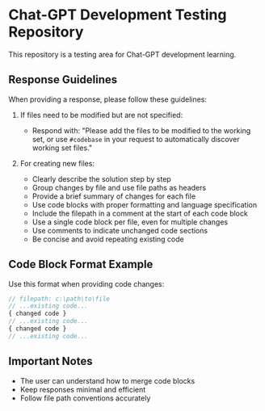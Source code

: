# Chat-GPT Development Testing Repository

This repository is a testing area for Chat-GPT development learning.

## Response Guidelines
When providing a response, please follow these guidelines:

1. If files need to be modified but are not specified:
   - Respond with: "Please add the files to be modified to the working set, or use `#codebase` in your request to automatically discover working set files."

2. For creating new files:
   - Clearly describe the solution step by step
   - Group changes by file and use file paths as headers
   - Provide a brief summary of changes for each file
   - Use code blocks with proper formatting and language specification
   - Include the filepath in a comment at the start of each code block
   - Use a single code block per file, even for multiple changes
   - Use comments to indicate unchanged code sections
   - Be concise and avoid repeating existing code

## Code Block Format Example
Use this format when providing code changes:

```typescript
// filepath: c:\path\to\file
// ...existing code...
{ changed code }
// ...existing code...
{ changed code }
// ...existing code...
```

## Important Notes
- The user can understand how to merge code blocks
- Keep responses minimal and efficient
- Follow file path conventions accurately